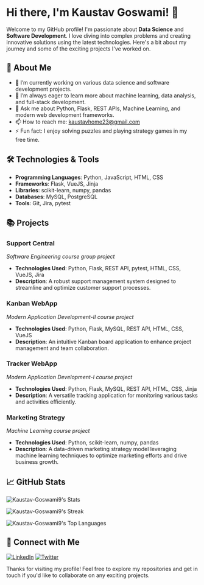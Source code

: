 # Hi there, I'm Kaustav Goswami! 👋

Welcome to my GitHub profile! I'm passionate about **Data Science** and **Software Development**. I love diving into complex problems and creating innovative solutions using the latest technologies. Here's a bit about my journey and some of the exciting projects I've worked on.

## 🚀 About Me

- 🔭 I’m currently working on various data science and software development projects.
- 🌱 I’m always eager to learn more about machine learning, data analysis, and full-stack development.
- 💬 Ask me about Python, Flask, REST APIs, Machine Learning, and modern web development frameworks.
- 📫 How to reach me: [kaustavhome23@gmail.com](mailto:kaustavhome23@gmail.com)
- ⚡ Fun fact: I enjoy solving puzzles and playing strategy games in my free time.

## 🛠 Technologies & Tools

- **Programming Languages**: Python, JavaScript, HTML, CSS
- **Frameworks**: Flask, VueJS, Jinja
- **Libraries**: scikit-learn, numpy, pandas
- **Databases**: MySQL, PostgreSQL
- **Tools**: Git, Jira, pytest

## 📚 Projects

### Support Central
*Software Engineering course group project*
- **Technologies Used**: Python, Flask, REST API, pytest, HTML, CSS, VueJS, Jira
- **Description**: A robust support management system designed to streamline and optimize customer support processes.

### Kanban WebApp
*Modern Application Development-II course project*
- **Technologies Used**: Python, Flask, MySQL, REST API, HTML, CSS, VueJS
- **Description**: An intuitive Kanban board application to enhance project management and team collaboration.

### Tracker WebApp
*Modern Application Development-I course project*
- **Technologies Used**: Python, Flask, MySQL, REST API, HTML, CSS, Jinja
- **Description**: A versatile tracking application for monitoring various tasks and activities efficiently.

### Marketing Strategy
*Machine Learning course project*
- **Technologies Used**: Python, scikit-learn, numpy, pandas
- **Description**: A data-driven marketing strategy model leveraging machine learning techniques to optimize marketing efforts and drive business growth.

## 📈 GitHub Stats

![Kaustav-Goswami9's Stats](https://github-readme-stats.vercel.app/api?username=Kaustav-Goswami9&theme=vue-dark&show_icons=true&hide_border=true&count_private=true)

![Kaustav-Goswami9's Streak](https://github-readme-streak-stats.herokuapp.com/?user=Kaustav-Goswami9&theme=vue-dark&hide_border=true)

![Kaustav-Goswami9's Top Languages](https://github-readme-stats.vercel.app/api/top-langs/?username=Kaustav-Goswami9&theme=vue-dark&show_icons=true&hide_border=true&layout=compact)

## 🤝 Connect with Me

[![LinkedIn](https://img.shields.io/badge/LinkedIn-blue?style=flat-square&logo=linkedin&labelColor=blue&link=https://www.linkedin.com/in/your-linkedin-profile)](https://www.linkedin.com/in/kaustav-goswami-195a302a9/)
[![Twitter](https://img.shields.io/badge/Twitter-blue?style=flat-square&logo=twitter&labelColor=blue&link=https://twitter.com/your-twitter-handle)](https://x.com/KaustavGoswami0)

Thanks for visiting my profile! Feel free to explore my repositories and get in touch if you'd like to collaborate on any exciting projects.
